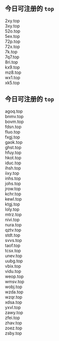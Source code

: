 
## 今日可注册的 `top`
>
2xy.top   
3xy.top   
52o.top   
5ex.top   
72p.top   
72x.top   
7k.top   
7q7.top   
8ri.top   
kx9.top   
mz8.top   
wx1.top   
xk5.top   


## 今日可注册的 `top`
>
agoq.top   
bnmv.top   
bovm.top   
fdsn.top   
fluo.top   
fxgj.top   
gaok.top   
ghst.top   
hfuy.top   
hkot.top   
iduc.top   
ihsh.top   
iixy.top   
inhs.top   
johs.top   
jrow.top   
kchr.top   
kewl.top   
ktgj.top   
loly.top   
mtrz.top   
nivi.top   
nura.top   
qztv.top   
stdt.top   
svvs.top   
taof.top   
tcsx.top   
unev.top   
uubg.top   
vbix.top   
vidu.top   
weop.top   
wmsv.top   
wobj.top   
wzda.top   
wzqr.top   
xdsa.top   
yxvl.top   
zawy.top   
zfei.top   
zhav.top   
zoez.top   
zsby.top   

